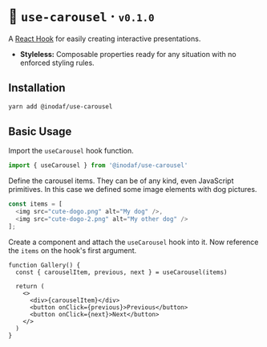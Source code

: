 # 🎠 <code>use-carousel</code> · <small>`v0.1.0`</small>
A [React Hook](https://reactjs.org/docs/hooks-intro.html) for easily creating interactive presentations.

- **Styleless:** Composable properties ready for any situation with no enforced styling rules.

## Installation
```sh
yarn add @inodaf/use-carousel
```

## Basic Usage

Import the `useCarousel` hook function.
```ts
import { useCarousel } from '@inodaf/use-carousel'
```

Define the carousel items. They can be of any kind, even JavaScript primitives. In this case we defined some image elements with dog pictures.
```ts
const items = [
  <img src="cute-dogo.png" alt="My dog" />,
  <img src="cute-dogo-2.png" alt="My other dog" />
];
```

Create a component and attach the `useCarousel` hook into it. Now reference the `items` on the hook's first argument.
```tsx
function Gallery() {
  const { carouselItem, previous, next } = useCarousel(items)

  return (
    <>
      <div>{carouselItem}</div>
      <button onClick={previous}>Previous</button>
      <button onClick={next}>Next</button>
    </>
  )
}
```
